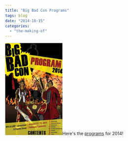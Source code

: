 ```yaml
---
title: "Big Bad Con Programs"
tags: blog
date: "2014-10-15"
categories: 
  - "the-making-of"
---
```


[![Big Bad Con 2014 Program Cover](images/Big-Bad-Con-2014-Program-Cover-186x300.png)](https://www.dropbox.com/s/f1ebhi4y5vtzkx2/bbc-program-2014-FINAL2.pdf?dl=0)Here's the [programs](https://www.dropbox.com/s/f1ebhi4y5vtzkx2/bbc-program-2014-FINAL2.pdf?dl=0) for 2014!
